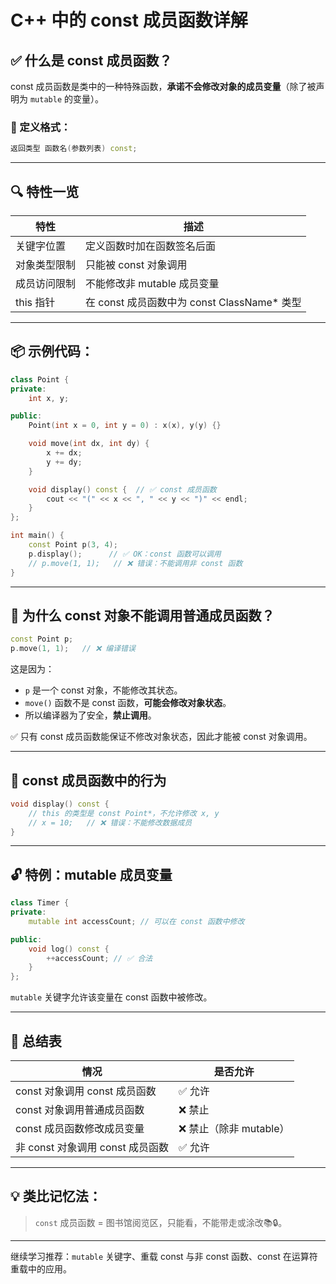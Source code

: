 # C++ 中的 const 成员函数详解

## ✅ 什么是 const 成员函数？

const 成员函数是类中的一种特殊函数，**承诺不会修改对象的成员变量**（除了被声明为 `mutable` 的变量）。

### 📌 定义格式：

```cpp
返回类型 函数名(参数列表) const;
```

------

## 🔍 特性一览

| 特性         | 描述                                        |
| ------------ | ------------------------------------------- |
| 关键字位置   | 定义函数时加在函数签名后面                  |
| 对象类型限制 | 只能被 const 对象调用                       |
| 成员访问限制 | 不能修改非 mutable 成员变量                 |
| this 指针    | 在 const 成员函数中为 const ClassName* 类型 |

------

## 📦 示例代码：

```cpp
class Point {
private:
    int x, y;

public:
    Point(int x = 0, int y = 0) : x(x), y(y) {}

    void move(int dx, int dy) {
        x += dx;
        y += dy;
    }

    void display() const {  // ✅ const 成员函数
        cout << "(" << x << ", " << y << ")" << endl;
    }
};

int main() {
    const Point p(3, 4);
    p.display();      // ✅ OK：const 函数可以调用
    // p.move(1, 1);   // ❌ 错误：不能调用非 const 函数
}
```

------

## 🚧 为什么 const 对象不能调用普通成员函数？

```cpp
const Point p;
p.move(1, 1);   // ❌ 编译错误
```

这是因为：

- `p` 是一个 const 对象，不能修改其状态。
- `move()` 函数不是 const 函数，**可能会修改对象状态**。
- 所以编译器为了安全，**禁止调用**。

✅ 只有 const 成员函数能保证不修改对象状态，因此才能被 const 对象调用。

------

## 🔁 const 成员函数中的行为

```cpp
void display() const {
    // this 的类型是 const Point*，不允许修改 x, y
    // x = 10;   // ❌ 错误：不能修改数据成员
}
```

------

## 🔓 特例：mutable 成员变量

```cpp
class Timer {
private:
    mutable int accessCount; // 可以在 const 函数中修改

public:
    void log() const {
        ++accessCount; // ✅ 合法
    }
};
```

`mutable` 关键字允许该变量在 const 函数中被修改。

------

## 🧠 总结表

| 情况                             | 是否允许               |
| -------------------------------- | ---------------------- |
| const 对象调用 const 成员函数    | ✅ 允许                 |
| const 对象调用普通成员函数       | ❌ 禁止                 |
| const 成员函数修改成员变量       | ❌ 禁止（除非 mutable） |
| 非 const 对象调用 const 成员函数 | ✅ 允许                 |

------

## 💡 类比记忆法：

> `const` 成员函数 = 图书馆阅览区，只能看，不能带走或涂改📚🔒。

------

继续学习推荐：`mutable` 关键字、重载 const 与非 const 函数、const 在运算符重载中的应用。